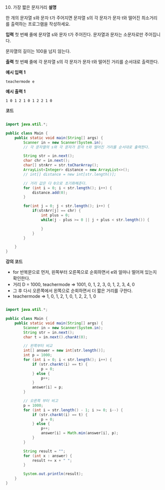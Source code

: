 10. 가장 짧은 문자거리
    **설명**

한 개의 문자열 s와 문자 t가 주어지면 문자열 s의 각 문자가 문자 t와 떨어진 최소거리를 출력하는 프로그램을 작성하세요.

**입력**
첫 번째 줄에 문자열 s와 문자 t가 주어진다. 문자열과 문자는 소문자로만 주어집니다.

문자열의 길이는 100을 넘지 않는다.

**출력**
첫 번째 줄에 각 문자열 s의 각 문자가 문자 t와 떨어진 거리를 순서대로 출력한다.

**예시 입력 1**

```
teachermode e
```

**예시 출력 1**

```
1 0 1 2 1 0 1 2 2 1 0

```

**코드**

```java

import java.util.*;

public class Main {
    public static void main(String[] args) {
        Scanner in = new Scanner(System.in);
        // 각 문자열의 s와 각 문자가 문자 t와 떨어진 거리를 순서대로 출력한다.

        String str = in.next();
        char chr = in.next();
        char[] strArr = str.toCharArray();
        ArrayList<Integer> distance = new ArrayList<>();
        // int[] distance = new int[str.length()];

        // 거리 값은 다 0으로 초기화해준다.
        for (int i = 0; i < str.length(); i++) {
            distance.add(0);
        }

        for(int j = 0; j < str.length(); i++) {
            if(strArr[j] == chr) {
                int plus = 0;
                while(j - plus >= 0 || j + plus < str.length()) {

                }
            }
        }

    }
}
```

**강의 코드**

- for 반복문으로 먼저, 왼쪽부터 오른쪽으로 순회하면서 e와 얼마나 떨어져 있는지 확인한다.
- 거리 D = 1000, teachermode => 1001, 0, 1, 2, 3, 0, 1, 2, 3, 4, 0
- 그 후 다시 오른쪽에서 왼쪽으로 순회하면서 더 짧은 거리를 구한다.
- teachermode => 1, 0, 1, 2, 1, 0, 1, 2, 2, 1, 0

```java

import java.util.*;

public class Main {
    public static void main(String[] args) {
        Scanner in = new Scanner(System.in);
        String str = in.next();
        char t = in.next().charAt(0);

        // 왼쪽부터 비교
        int[] answer = new int[str.length()];
        int p = 1000;
        for (int i = 0; i < str.length(); i++) {
            if (str.charAt(i) == t) {
                p = 0;
            } else {
                p++;
            }
            answer[i] = p;
        }

        // 오른쪽 부터 비고
        p = 1000;
        for (int i = str.length() - 1; i >= 0; i--) {
            if (str.charAt(i) == t) {
                p = 0;
            } else {
                p++;
                answer[i] = Math.min(answer[i], p);
            }
        }

        String result = "";
        for (int x : answer) {
            result += x + " ";
        }

        System.out.println(result);
    }
}

```
